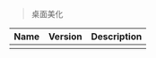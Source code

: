 > 桌面美化

| Name | Version | Description |
| :--- | :------ | :---------- |
|      |         |             |
